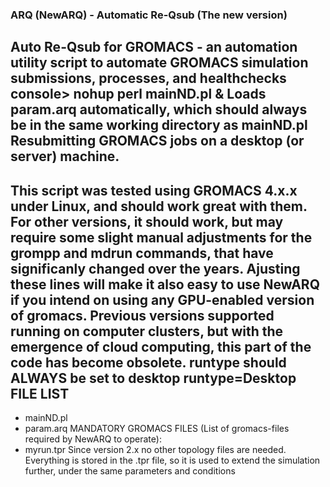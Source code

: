 ### ARQ (NewARQ) - Automatic Re-Qsub (The new version)
Auto Re-Qsub for GROMACS - an automation utility script to automate GROMACS simulation submissions, processes, and healthchecks
console> nohup perl mainND.pl &
Loads param.arq automatically, which should always be in the same working directory as mainND.pl
Resubmitting GROMACS jobs on a desktop (or server) machine.
---------------------------------------------------------------------------
This script was tested using GROMACS 4.x.x under Linux, and should work great with them. For other versions, it should work,
but may require some slight manual adjustments for the grompp and mdrun commands, that have significanly changed over the years.
Ajusting these lines will make it also easy to use NewARQ if you intend on using any GPU-enabled version of gromacs.
Previous versions supported running on computer clusters, but with the emergence of cloud computing, this part of the code
has become obsolete. runtype should ALWAYS be set to desktop
runtype=Desktop
FILE LIST
---------------------------------------------------------------------------
* mainND.pl
* param.arq
MANDATORY GROMACS FILES (List of gromacs-files required by NewARQ to operate):
* myrun.tpr
Since version 2.x no other topology files are needed. Everything is stored in the .tpr file, so it is
used to extend the simulation further, under the same parameters and conditions

